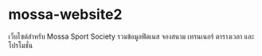 # mossa-website2
เว็บไซต์สำหรับ Mossa Sport Society รวมข้อมูลฟิตเนส จองสนาม เทรนเนอร์ ตารางเวลา และโปรโมชั่น
